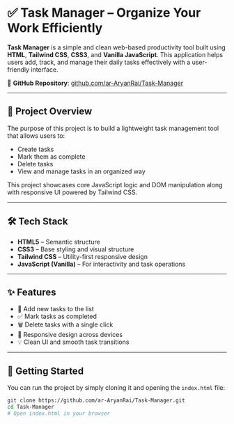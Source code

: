 # ✅ Task Manager – Organize Your Work Efficiently

**Task Manager** is a simple and clean web-based productivity tool built using **HTML**, **Tailwind CSS**, **CSS3**, and **Vanilla JavaScript**. This application helps users add, track, and manage their daily tasks effectively with a user-friendly interface.

📂 **GitHub Repository**: [github.com/ar-AryanRai/Task-Manager](https://github.com/ar-AryanRai/Task-Manager)

---

## 📌 Project Overview

The purpose of this project is to build a lightweight task management tool that allows users to:
- Create tasks
- Mark them as complete
- Delete tasks
- View and manage tasks in an organized way

This project showcases core JavaScript logic and DOM manipulation along with responsive UI powered by Tailwind CSS.

---

## 🛠️ Tech Stack

- **HTML5** – Semantic structure  
- **CSS3** – Base styling and visual structure  
- **Tailwind CSS** – Utility-first responsive design  
- **JavaScript (Vanilla)** – For interactivity and task operations  

---

## ✨ Features

- 📝 Add new tasks to the list  
- ✅ Mark tasks as completed  
- 🗑️ Delete tasks with a single click  
- 📱 Responsive design across devices  
- 💡 Clean UI and smooth task transitions  

---

## 🚀 Getting Started

You can run the project by simply cloning it and opening the `index.html` file:

```bash
git clone https://github.com/ar-AryanRai/Task-Manager.git
cd Task-Manager
# Open index.html in your browser
```

